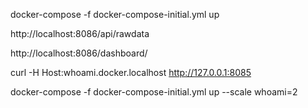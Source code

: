 docker-compose -f docker-compose-initial.yml up

http://localhost:8086/api/rawdata

http://localhost:8086/dashboard/

curl -H Host:whoami.docker.localhost http://127.0.0.1:8085

docker-compose -f docker-compose-initial.yml up --scale whoami=2
